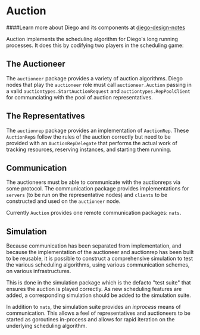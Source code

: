 # Auction

####Learn more about Diego and its components at [diego-design-notes](https://github.com/cloudfoundry-incubator/diego-design-notes)

Auction implements the scheduling algorithm for Diego's long running processes.  It does this by codifying two players in the scheduling game:

## The Auctioneer

The `auctioneer` package provides a variety of auction algorithms.  Diego nodes that play the `auctioneer` role must call `auctioneer.Auction` passing in a valid `auctiontypes.StartAuctionRequest` and `auctiontypes.RepPoolClient` for communciating with the pool of auction representatives.

## The Representatives

The `auctionrep` package provides an implementation of `AuctionRep`.  These `AuctionRep`s follow the rules of the auction correctly but need to be provided with an `AuctionRepDelegate` that performs the actual work of tracking resources, reserving instances, and starting them running.

## Communication

The auctioneers must be able to communicate with the auctionreps via some protocol.  The communication package provides implementations for `servers` (to be run on the representative nodes) and `clients` to be constructed and used on the `auctioneer` node.

Currently `Auction` provides one remote communication packages: `nats`.

## Simulation

Because communication has been separated from implementation, and because the implementation of the auctioneer and auctionrep has been built to be reusable, it is possible to construct a comprehensive simulation to test the various scheduling algorithms, using various communication schemes, on various infrastructures.

This is done in the simulation package which is the defacto "test suite" that ensures the auction is played correctly.  As new scheduling features are added, a corresponding simulation should be added to the simulation suite.

In addition to `nats`, the simulation suite provides an *inprocess* means of communication.  This allows a feel of representatives and auctioneers to be started as goroutines in-process and allows for rapid iteration on the underlying scheduling algorithm.
